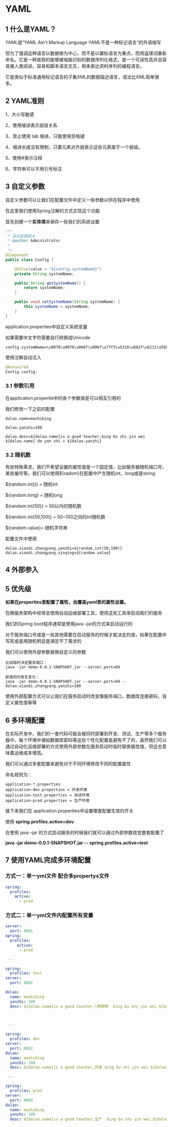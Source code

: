# YAML

##  1 什么是YAML？

YAML是”YAML Ain't Markup Language YAML不是一种标记语言“的外语缩写

但为了强调这种语言以数据做为中心，而不是以置标语言为重点，而用返璞词重新命名。它是一种直观的能够被电脑识别的数据序列化格式，是一个可读性高并且容易被人类阅读，容易和脚本语言交互，用来表达资料序列的编程语言。

它是类似于标准通用标记语言的子集XML的数据描述语言，语法比XML简单很多。

## 2 YAML准则

1、大小写敏感 

2、使用缩进表示层级关系 

3、禁止使用 tab 缩进，只能使用空格键 

4、缩进长度没有限制，只要元素对齐就表示这些元素属于一个层级。 

5、使用#表示注释 

6、字符串可以不用引号标注

## 3 自定义参数

自定义参数可以让我们在配置文件中定义一些参数以供在程序中使用

在这里我们使用Spring注解的方式实现这个功能

首先创建一个**实体类**来保存一些我们的系统设置

```java
/**
 * 系统配置相关
 * @author Administrator
 *
 */
@Component
public class Config {

	@Value(value = "${config.systemName}")
	private String systemName;

	public String getSystemName() {
		return systemName;
	}

	public void setSystemName(String systemName) {
		this.systemName = systemName;
	}
}
```

application.properties中自定义系统变量

如果需要中文字符需要自行转换成Unicode

```
config.systemName=\u0078\u0078\u006f\u006f\u77f3\u5316\u662f\u6211\u5bb6
```

使用注解自动注入

```java
@Autowired
Config config;
```

### 3.1 参数引用

在application.propertie中的各个参数值是可以相互引用的

我们修改一下之前的配置

```properties
dalao.name=mashibing

dalao.yanzhi=100

dalao.desc=${dalao.name}is a good teacher,bing bu shi yin wei ${dalao.name} de yan zhi = ${dalao.yanzhi} 
```

### 3.2 随机数

有些特殊需求，我们不希望设置的属性值是一个固定值，比如服务器随机端口号，某些编号等，我们可以使用${radom}在配置中产生随机int，long或是string



${random.int()} = 随机int

${random.long} = 随机long

${random.int(50)} = 50以内的随机数

${random.int(50,100)} = 50~100之间的int随机数

${random.value}= 随机字符串

配置文件中使用

```properties
dalao.xiaodi.zhangyang.yanzhi=${random.int(50,100)}
dalao.xiaodi.zhangyang.xinqing=${random.value}
```

## 4 外部参入

## 5 优先级

**如果在properties里配置了属性，会覆盖yaml里的属性设置。**

在微服务架构中经常会使用自动运维部署工具，使用这些工具来启动我们的服务

我们的Spring boot程序通常是使用java –jar的方式来启动运行的

对于服务端口号或是一些其他需要在启动服务的时候才能决定的值，如果在配置中写死或是用随机明显是满足不了需求的

我们可以使用外部参数替换自定义的参数 

```
比如临时决定服务端口：
java -jar demo-0.0.1-SNAPSHOT.jar --server.port=60

颜值同时发生变化：
java -jar demo-0.0.1-SNAPSHOT.jar --server.port=60 --dalao.xiaodi.zhangyang.yanzhi=100
```

使用外部配置方式可以让我们在服务启动时改变像服务端口，数据库连接密码，自定义属性值等等 



## 6 多环境配置

在实际开发中，我们的一套代码可能会被同时部署到开发、测试、生产等多个服务器中，每个环境中诸如数据库密码等这些个性化配置是避免不了的，虽然我们可以通过自动化运维部署的方式使用外部参数在服务启动时临时替换属性值，但这也意味着运维成本增高。

我们可以通过多套配置来避免对于不同环境修改不同的配置属性

命名规则为：

```properties
application-*.properties
application-dev.properties = 开发环境
application-test.properties = 测试环境
application-prod.properties = 生产环境
```

接下来我们在 application.properties中设置哪套配置生效的开关

使用 **spring.profiles.active=dev**

在使用 java –jar 的方式启动服务的时候我们就可以通过外部参数改变整套配置了

**java -jar demo-0.0.1-SNAPSHOT.jar -- spring.profiles.active=test**

## 7 使用YAML完成多环境配置

### 方式一：单一yml文件 配合多propertys文件

```yaml
spring:
  profiles:
    active:
      - prod
```

### 方式二：单一yml文件内配置所有变量

```yaml
server:     
  port: 8881 
spring:
  profiles:
     active:
      - prod

 --- 

spring:     
  profiles: test 
server:     
  port: 8882 

dalao:
  name: mashibing
  yanzhi: 100
  desc: ${dalao.name}is a good teacher,\啊啊啊  bing bu shi yin wei ${dalao.name} de yan zhi = ${dalao.yanzhi} 

  

 ---

spring:
  profiles: dev 
server:     
  port: 8082
dalao:
  name: mashibing
  yanzhi: 100
  desc: ${dalao.name}is a good teacher,开发 bing bu shi yin wei ${dalao.name} de yan zhi = ${dalao.yanzhi} 

 ---

spring:
  profiles: prod 
server:     
  port: 8083
dalao:
  name: mashibing
  yanzhi: 100
  desc: ${dalao.name}is a good teacher,生产  bing bu shi yin wei ${dalao.name} de yan zhi = ${dalao.yanzhi}
```


